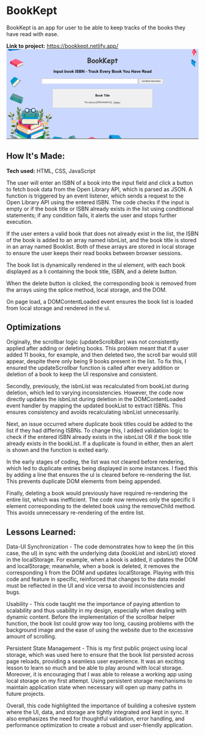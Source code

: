 # BookKept

BookKept is an app for user to be able to keep tracks of the books they have read with ease.

**Link to project:** https://bookkept.netlify.app/
<br>
![Bookkept Image](https://github.com/JackGer26/Bookkept/blob/main/BookKept.PNG?raw=true)

## How It's Made:

**Tech used:** HTML, CSS, JavaScript

The user will enter an ISBN of a book into the input field and click a button to fetch book data from the Open Library API, which is parsed as JSON. A function is triggered by an event listener, which sends a request to the Open Library API using the entered ISBN. The code checks if the input is empty or if the book title or ISBN already exists in the list using conditional statements; if any condition fails, it alerts the user and stops further execution.

If the user enters a valid book that does not already exist in the list, the ISBN of the book is added to an array named isbnList, and the book title is stored in an array named Booklist. Both of these arrays are stored in local storage to ensure the user keeps their read books between browser sessions.

The book list is dynamically rendered in the ul element, with each book displayed as a li containing the book title, ISBN, and a delete button.

When the delete button is clicked, the corresponding book is removed from the arrays using the splice method, local storage, and the DOM.

On page load, a DOMContentLoaded event ensures the book list is loaded from local storage and rendered in the ul.

## Optimizations

Originally, the scrollbar logic (updateScrolbBar) was not consistently applied after adding or deleting books. This problem meant that if a user added 11 books, for example, and then deleted two, the scroll bar would still appear, despite there only being 9 books present in the list. To fix this, I ensured the updateScrollbar function is called after every addition or deletion of a book to keep the UI responsive and consistent.

Secondly, previously, the isbnList was recalculated from bookList during deletion, which led to varying inconsistencies. However, the code now directly updates the isbnList during deletion in the DOMContentLoaded event handler by mapping the updated bookList to extract ISBNs. This ensures consistency and avoids recalculating isbnList unnecessarily.

Next, an issue occurred where duplicate book titles could be added to the list if they had differing ISBNs. To change this, I added validation logic to check if the entered ISBN already exists in the isbnList OR if the book title already exists in the bookList. If a duplicate is found in either, then an alert is shown and the function is exited early.

In the early stages of coding, the list was not cleared before rendering, which led to duplicate entries being displayed in some instances. I fixed this by adding a line that ensures the ul is cleared before re-rendering the list. This prevents duplicate DOM elements from being appended.

Finally, deleting a book would previously have required re-rendering the entire list, which was inefficient. The code now removes only the specific li element corresponding to the deleted book using the removeChild method. This avoids unnecessary re-rendering of the entire list.

## Lessons Learned:

Data-UI Synchronization - The code demonstrates how to keep the (in this case, the ul) in sync with the underlying data (bookList and isbnList) stored in the localStorage. For example, when a book is added, it updates the DOM and localStorage; meanwhile, when a book is deleted, it removes the corresponding li from the DOM and updates localStorage. Playing with this code and feature in specific, reinforced that changes to the data model must be reflected in the UI and vice versa to avoid inconsistencies and bugs.

Usability - This code taught me the importance of paying attention to scalability and thus usability in my design, especially when dealing with dynamic content. Before the implementation of the scrollbar helper function, the book list could grow way too long, causing problems with the background image and the ease of using the website due to the excessive amount of scrolling.

Persistent State Management - This is my first public project using local storage, which was used here to ensure that the book list persisted across page reloads, providing a seamless user experience. It was an exciting lesson to learn so much and be able to play around with local storage. Moreover, it is encouraging that I was able to release a working app using local storage on my first attempt. Using persistent storage mechanisms to maintain application state when necessary will open up many paths in future projects.

Overall, this code highlighted the importance of building a cohesive system where the UI, data, and storage are tightly integrated and kept in sync. It also emphasizes the need for thoughtful validation, error handling, and performance optimization to create a robust and user-friendly application.
